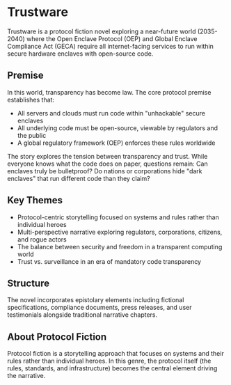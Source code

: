 # Trustware

Trustware is a protocol fiction novel exploring a near-future world (2035-2040) where the Open Enclave Protocol (OEP) and Global Enclave Compliance Act (GECA) require all internet-facing services to run within secure hardware enclaves with open-source code.

## Premise

In this world, transparency has become law. The core protocol premise establishes that:

- All servers and clouds must run code within "unhackable" secure enclaves
- All underlying code must be open-source, viewable by regulators and the public
- A global regulatory framework (OEP) enforces these rules worldwide

The story explores the tension between transparency and trust. While everyone knows what the code does on paper, questions remain: Can enclaves truly be bulletproof? Do nations or corporations hide "dark enclaves" that run different code than they claim?

## Key Themes

- Protocol-centric storytelling focused on systems and rules rather than individual heroes
- Multi-perspective narrative exploring regulators, corporations, citizens, and rogue actors
- The balance between security and freedom in a transparent computing world
- Trust vs. surveillance in an era of mandatory code transparency

## Structure

The novel incorporates epistolary elements including fictional specifications, compliance documents, press releases, and user testimonials alongside traditional narrative chapters.

## About Protocol Fiction

Protocol fiction is a storytelling approach that focuses on systems and their rules rather than individual heroes. In this genre, the protocol itself (the rules, standards, and infrastructure) becomes the central element driving the narrative.
